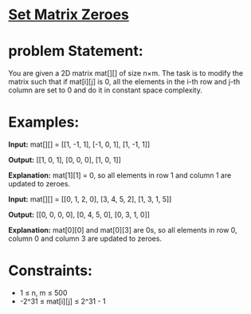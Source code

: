 # [Set Matrix Zeroes](https://github.com/surya8980/December-2024-Daily-Problems/blob/main/GeeksForGeeks/25-Dec-2024/Set%20Matrix%20Zeroes.java)
# problem Statement:
You are given a 2D matrix mat[][] of size n×m. The task is to modify the matrix such that if mat[i][j] is 0, all the elements in the i-th row and j-th column are set to 0 and do it in constant space complexity.

# Examples:

**Input:** mat[][] = [[1, -1, 1],
                [-1, 0, 1],
                [1, -1, 1]]
                
**Output:** [[1, 0, 1],
        [0, 0, 0],
        [1, 0, 1]]
        
**Explanation:** mat[1][1] = 0, so all elements in row 1 and column 1 are updated to zeroes.

**Input:** mat[][] = [[0, 1, 2, 0],
                [3, 4, 5, 2],
                [1, 3, 1, 5]]
                
**Output:** [[0, 0, 0, 0],
        [0, 4, 5, 0],
        [0, 3, 1, 0]]
        
**Explanation:** mat[0][0] and mat[0][3] are 0s, so all elements in row 0, column 0 and column 3 are updated to zeroes.

# Constraints:
- 1 ≤ n, m ≤ 500
- -2^31 ≤ mat[i][j] ≤ 2^31 - 1
